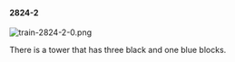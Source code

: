 #### 2824-2
![train-2824-2-0.png](https://github.com/lil-lab/nlvr/raw/master/nlvr/train/images/47/train-2824-2-0.png "train-2824-2-0.png")

There is a tower that has three black and one blue blocks.